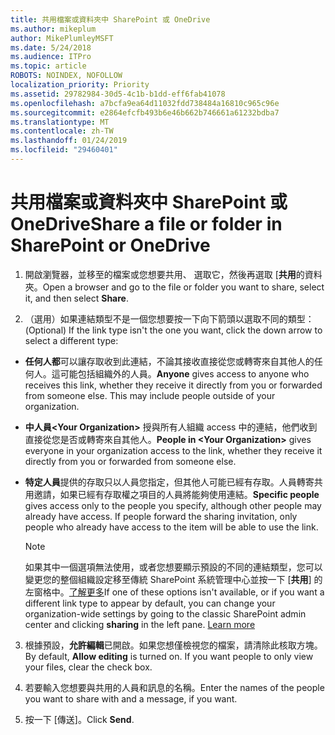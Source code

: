 ```yaml
---
title: 共用檔案或資料夾中 SharePoint 或 OneDrive
ms.author: mikeplum
author: MikePlumleyMSFT
ms.date: 5/24/2018
ms.audience: ITPro
ms.topic: article
ROBOTS: NOINDEX, NOFOLLOW
localization_priority: Priority
ms.assetid: 29782984-30d5-4c1b-b1dd-eff6fab41078
ms.openlocfilehash: a7bcfa9ea64d11032fdd738484a16810c965c96e
ms.sourcegitcommit: e2864efcfb493b6e46b662b746661a61232bdba7
ms.translationtype: MT
ms.contentlocale: zh-TW
ms.lasthandoff: 01/24/2019
ms.locfileid: "29460401"
---
```

# <a name="share-a-file-or-folder-in-sharepoint-or-onedrive"></a><span data-ttu-id="a2cea-102">共用檔案或資料夾中 SharePoint 或 OneDrive</span><span class="sxs-lookup"><span data-stu-id="a2cea-102">Share a file or folder in SharePoint or OneDrive</span></span>

1. <span data-ttu-id="a2cea-103">開啟瀏覽器，並移至的檔案或您想要共用、 選取它，然後再選取 [**共用**的資料夾。</span><span class="sxs-lookup"><span data-stu-id="a2cea-103">Open a browser and go to the file or folder you want to share, select it, and then select **Share**.</span></span> 
    
2. <span data-ttu-id="a2cea-104">（選用）如果連結類型不是一個您想要按一下向下箭頭以選取不同的類型：</span><span class="sxs-lookup"><span data-stu-id="a2cea-104">(Optional) If the link type isn't the one you want, click the down arrow to select a different type:</span></span>
    
  - <span data-ttu-id="a2cea-p101">**任何人都**可以讓存取收到此連結，不論其接收直接從您或轉寄來自其他人的任何人。這可能包括組織外的人員。</span><span class="sxs-lookup"><span data-stu-id="a2cea-p101">**Anyone** gives access to anyone who receives this link, whether they receive it directly from you or forwarded from someone else. This may include people outside of your organization.</span></span> 
    
  - <span data-ttu-id="a2cea-107">**中人員\<Your Organization\>** 授與所有人組織 access 中的連結，他們收到直接從您是否或轉寄來自其他人。</span><span class="sxs-lookup"><span data-stu-id="a2cea-107">**People in \<Your Organization\>** gives everyone in your organization access to the link, whether they receive it directly from you or forwarded from someone else.</span></span> 
    
  - <span data-ttu-id="a2cea-p102">**特定人員**提供的存取只以人員您指定，但其他人可能已經有存取。人員轉寄共用邀請，如果已經有存取權之項目的人員將能夠使用連結。</span><span class="sxs-lookup"><span data-stu-id="a2cea-p102">**Specific people** gives access only to the people you specify, although other people may already have access. If people forward the sharing invitation, only people who already have access to the item will be able to use the link.</span></span> 
    
    > [!NOTE]
    > <span data-ttu-id="a2cea-p103">如果其中一個選項無法使用，或者您想要顯示預設的不同的連結類型，您可以變更您的整個組織設定移至傳統 SharePoint 系統管理中心並按一下 [**共用**] 的左窗格中。[了解更多](https://go.microsoft.com/fwlink/?linkid=866426)</span><span class="sxs-lookup"><span data-stu-id="a2cea-p103">If one of these options isn't available, or if you want a different link type to appear by default, you can change your organization-wide settings by going to the classic SharePoint admin center and clicking **sharing** in the left pane. [Learn more](https://go.microsoft.com/fwlink/?linkid=866426)</span></span>
  
3. <span data-ttu-id="a2cea-p104">根據預設，**允許編輯**已開啟。如果您想僅檢視您的檔案，請清除此核取方塊。</span><span class="sxs-lookup"><span data-stu-id="a2cea-p104">By default, **Allow editing** is turned on. If you want people to only view your files, clear the check box.</span></span> 
    
4. <span data-ttu-id="a2cea-114">若要輸入您想要與共用的人員和訊息的名稱。</span><span class="sxs-lookup"><span data-stu-id="a2cea-114">Enter the names of the people you want to share with and a message, if you want.</span></span>
    
5. <span data-ttu-id="a2cea-115">按一下 [傳送]。</span><span class="sxs-lookup"><span data-stu-id="a2cea-115">Click **Send**.</span></span> 
    

